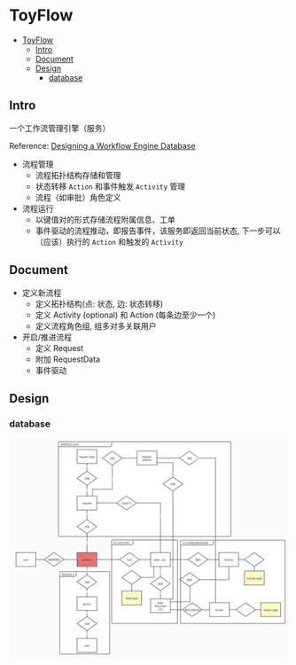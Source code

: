 # ToyFlow

- [ToyFlow](#toyflow)
  - [Intro](#intro)
  - [Document](#document)
  - [Design](#design)
    - [database](#database)

## Intro

一个工作流管理引擎（服务）

Reference: [Designing a Workflow Engine Database](https://www.exceptionnotfound.net/designing-a-workflow-engine-database-part-1-introduction-and-purpose/)

- 流程管理
  - 流程拓扑结构存储和管理
  - 状态转移 `Action` 和事件触发 `Activity` 管理
  - 流程（如审批）角色定义
- 流程运行
  - 以键值对的形式存储流程附属信息、工单
  - 事件驱动的流程推动，即报告事件，该服务即返回当前状态, 下一步可以（应该）执行的 `Action` 和触发的 `Activity`

## Document

- 定义新流程
  - 定义拓扑结构(点: 状态, 边: 状态转移)
  - 定义 Activity (optional) 和 Action (每条边至少一个)
  - 定义流程角色组, 组多对多关联用户
- 开启/推进流程
  - 定义 Request 
  - 附加 RequestData
  - 事件驱动

## Design

### database 

![](image/未命名文件.jpg)